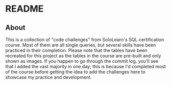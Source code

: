# README

## About

This is a collection of "code challenges" from SoloLearn's SQL certification course. Most of them are all single queries, but several skills
have been practiced in their completion. Please note that the tables have been recreated for this project as the tables in the course are pre-built and only shown as images. If you happen to go through the commit log, you'll see that I added the vast majority in one day; this is because I'd completed most of the course before getting the idea to add the challenges here to showcase my practice and development. 
